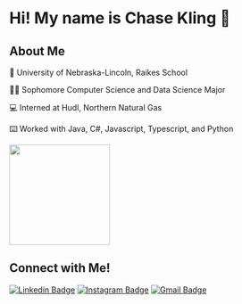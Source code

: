 # Hi! My name is Chase Kling :cowboy_hat_face:
## About Me
:corn: University of Nebraska-Lincoln, Raikes School

:student: Sophomore Computer Science and Data Science Major

:computer: Interned at Hudl, Northern Natural Gas

:keyboard: Worked with Java, C#, Javascript, Typescript, and Python

<img height="180em" src="https://github-readme-stats.vercel.app/api?username=chasekling0&show_icons=true&theme=prussian&hide_border=true&&count_private=true&include_all_commits=true" /> 

## Connect with Me!
[![Linkedin Badge](https://img.shields.io/badge/chase-kling-blue?style=flat&logo=Linkedin&logoColor=white&link=https://www.linkedin.com/in/chase-kling/)](https://www.linkedin.com/in/chase-kling/)
[![Instagram Badge](https://img.shields.io/badge/-@kling._chase-purple?style=flat&logo=instagram&logoColor=white&link=https://instagram.com/kling._chase/)](https://instagram.com/kling._chase)
[![Gmail Badge](https://img.shields.io/badge/-chasekling0-c14438?style=flat&logo=Gmail&logoColor=white&link=mailto:chasekling0@gmail.com)](mailto:chasekling0@gmail.com)

